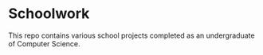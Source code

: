 # Schoolwork
This repo contains various school projects completed as an undergraduate of Computer Science.
